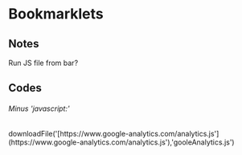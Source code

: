 # Bookmarklets

<h2>Notes</h2>

Run JS file from bar?


<h2>Codes</h2>
<h6>Minus 'javascript:'</h6>
downloadFile('[https://www.google-analytics.com/analytics.js'](https://www.google-analytics.com/analytics.js'),'gooleAnalytics.js')
